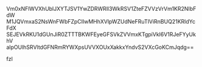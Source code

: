 Vm0xNFlWVXhUblJXYTJSV1YwZDRWRll3WkRSV1ZteFZVVzVrVm1KR2NIbFdW
M1JQVmxaS2NsWnFWbFZpClIwMHhXVlpWZUdNeFRuTlViRnBUQ21KRldYcFdX
SEJEVkRKU1dGUnJiR0ZTTTBKWFEyeGFSVkZVVmxKTgpiVkl6V1RJeFYyUkhV
alpOUlhSRVltdGFNRmRYWXpsUVVXOUxXakkxYndvS2VXcGoKCmJqdg==

fzl